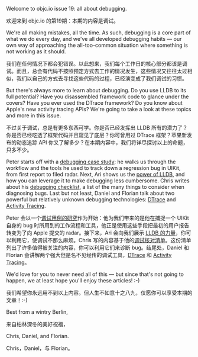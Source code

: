 Welcome to objc.io issue 19: all about debugging.

欢迎来到 objc.io 的第19期：本期的内容是调试。

We're all making mistakes, all the time. As such, debugging is a core part of what we do every day, and we've all developed debugging habits — our own way of approaching the all-too-common situation where something is not working as it should.

我们在任何情况下都会犯错误。以此想来，我们每个工作日的核心部分都该是调试。而且，总会有代码不按照预定方式去工作的情况发生，这些情况又往往太过相似，我们以自己的方式去寻找这些代码的过程，已经演变成了我们调试的习惯。

But there's always more to learn about debugging. Do you use LLDB to its full potential? Have you disassembled framework code to glance under the covers? Have you ever used the DTrace framework? Do you know about Apple's new activity tracing APIs? We're going to take a look at these topics and more in this issue.

不过关于调试，总是有更多东西可学。你是否已经发挥出 LLDB 所有的潜力了？你是否已经吃透了框架代码并且窥见了底层？你可曾用过 DTrace 框架？苹果新发布的动态追踪 API 你又了解多少？在本期内容中，我们将详尽探讨以上的命题，只多不少。

Peter starts off with a [debugging case study](/issue-19/debugging-case-study.html): he walks us through the workflow and the tools he used to track down a regression bug in UIKit, from first report to filed radar. Next, Ari shows us the [power of LLDB](/issue-19/lldb-debugging.html), and how you can leverage it to make debugging less cumbersome. Chris writes about his [debugging checklist](/issue-19/debugging-checklist.html), a list of the many things to consider when diagnosing bugs. Last but not least, Daniel and Florian talk about two powerful but relatively unknown debugging technologies: [DTrace](/issue-19/dtrace.html) and [Activity Tracing](/issue-19/activity-tracing.html).

Peter 会以一个[调试用例的研究][1]作为开始：他为我们带来的是他在捕捉一个 UIKit 自身的 bug 时所用到的工作流程和工具，他正是使用这些手段把最初的用户报告转变为了向 Apple 提交的 radar。接下来，Ari 会向我们展示 [LLDB 的力量][2]，你可以利用它，使调试不那么麻烦。Chris 写的内容基于他的[调试核对清单][3]。这份清单列出了许多值得被关注的内容，你可以利用它们来诊断 bug。结尾处，Daniel 和 Florian 会讲解两个强大但是名不见经传的调试工具，[DTrace][4] 和 [Activity Tracing][5]。

We'd love for you to never need all of this — but since that's not going to happen, we at least hope you'll enjoy these articles! :-)

我们希望你永远用不到以上内容。但人生不如意十之八九，仅愿你可以享受本期的文章！:-)

Best from a wintry Berlin,

来自柏林深冬的美好祝福，

Chris, Daniel, and Florian.

Chris，Daniel，与 Florian。

[1]:/issue-19/debugging-case-study.html
[2]:/issue-19/lldb-debugging.html
[3]:/issue-19/debugging-checklist.html
[4]:/issue-19/dtrace.html
[5]:/issue-19/activity-tracing.html
